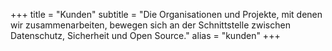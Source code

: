 +++
title = "Kunden"
subtitle = "Die Organisationen und Projekte, mit denen wir zusammenarbeiten, bewegen sich an der Schnittstelle zwischen Datenschutz, Sicherheit und Open Source."
alias = "kunden"
+++